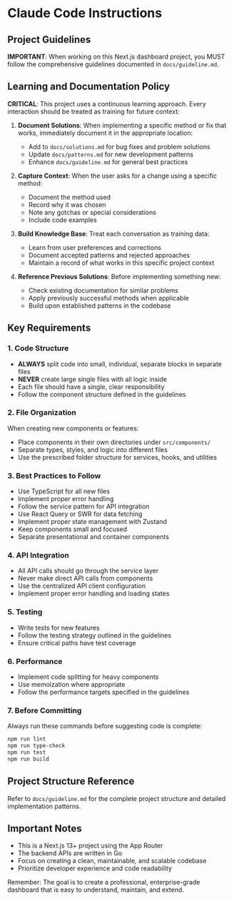 # Claude Code Instructions

## Project Guidelines

**IMPORTANT**: When working on this Next.js dashboard project, you MUST follow the comprehensive guidelines documented in `docs/guideline.md`.

## Learning and Documentation Policy

**CRITICAL**: This project uses a continuous learning approach. Every interaction should be treated as training for future context:

1. **Document Solutions**: When implementing a specific method or fix that works, immediately document it in the appropriate location:
   - Add to `docs/solutions.md` for bug fixes and problem solutions
   - Update `docs/patterns.md` for new development patterns
   - Enhance `docs/guideline.md` for general best practices

2. **Capture Context**: When the user asks for a change using a specific method:
   - Document the method used
   - Record why it was chosen
   - Note any gotchas or special considerations
   - Include code examples

3. **Build Knowledge Base**: Treat each conversation as training data:
   - Learn from user preferences and corrections
   - Document accepted patterns and rejected approaches
   - Maintain a record of what works in this specific project context

4. **Reference Previous Solutions**: Before implementing something new:
   - Check existing documentation for similar problems
   - Apply previously successful methods when applicable
   - Build upon established patterns in the codebase

## Key Requirements

### 1. Code Structure
- **ALWAYS** split code into small, individual, separate blocks in separate files
- **NEVER** create large single files with all logic inside
- Each file should have a single, clear responsibility
- Follow the component structure defined in the guidelines

### 2. File Organization
When creating new components or features:
- Place components in their own directories under `src/components/`
- Separate types, styles, and logic into different files
- Use the prescribed folder structure for services, hooks, and utilities

### 3. Best Practices to Follow
- Use TypeScript for all new files
- Implement proper error handling
- Follow the service pattern for API integration
- Use React Query or SWR for data fetching
- Implement proper state management with Zustand
- Keep components small and focused
- Separate presentational and container components

### 4. API Integration
- All API calls should go through the service layer
- Never make direct API calls from components
- Use the centralized API client configuration
- Implement proper error handling and loading states

### 5. Testing
- Write tests for new features
- Follow the testing strategy outlined in the guidelines
- Ensure critical paths have test coverage

### 6. Performance
- Implement code splitting for heavy components
- Use memoization where appropriate
- Follow the performance targets specified in the guidelines

### 7. Before Committing
Always run these commands before suggesting code is complete:
```bash
npm run lint
npm run type-check
npm run test
npm run build
```

## Project Structure Reference
Refer to `docs/guideline.md` for the complete project structure and detailed implementation patterns.

## Important Notes
- This is a Next.js 13+ project using the App Router
- The backend APIs are written in Go
- Focus on creating a clean, maintainable, and scalable codebase
- Prioritize developer experience and code readability

Remember: The goal is to create a professional, enterprise-grade dashboard that is easy to understand, maintain, and extend.